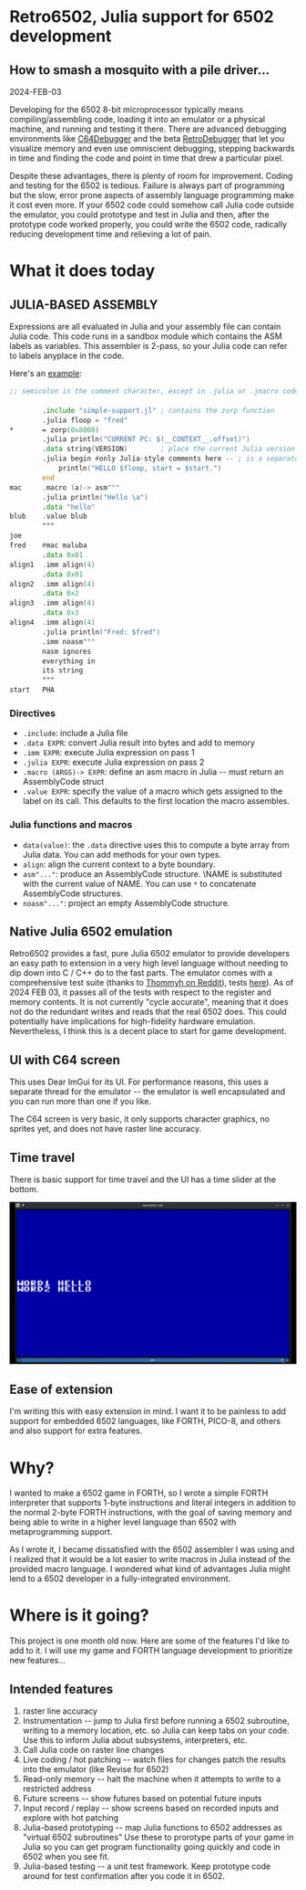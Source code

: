 # Retro6502, Julia support for 6502 development
## How to smash a mosquito with a pile driver...

2024-FEB-03

Developing for the 6502 8-bit microprocessor typically means compiling/assembling code, loading it into an emulator
or a physical machine, and running and testing it there. There are advanced debugging environments like
[C64Debugger](https://sourceforge.net/projects/c64-debugger) and the beta
[RetroDebugger](https://github.com/slajerek/RetroDebugger) that let you visualize memory and even use omniscient
debugging, stepping backwards in time and finding the code and point in time that drew a particular pixel.

Despite these advantages, there is plenty of room for improvement. Coding and testing for the 6502 is tedious.
Failure is always part of programming but the slow, error prone aspects of assembly language programming make it
cost even more. If your 6502 code could somehow call Julia code outside the emulator, you could prototype and test
in Julia and then, after the prototype code worked properly, you could write the 6502 code, radically reducing
development time and relieving a lot of pain.

# What it does today

## JULIA-BASED ASSEMBLY

Expressions are all evaluated in Julia and your assembly file can contain Julia code. This
code runs in a sandbox module which contains the ASM labels as variables. This assembler is
2-pass, so your Julia code can refer to labels anyplace in the code.

Here's an [example](examples/simple.jas):

```asm
;; semicolon is the comment character, except in .julia or .jmacro code, which uses normal Julia code

        .include "simple-support.jl" ; contains the zorp function
        .julia floop = "fred"
*       = zorp(0x8000)
        .julia println("CURRENT PC: $(__CONTEXT__.offset)")
        .data string(VERSION)        ; place the current Julia version at this location
        .julia begin #only Julia-style comments here -- ; is a separator
            println("HELLO $floop, start = $start.")
        end
mac     .macro (a)-> asm"""
        .julia println("Hello \a")
        .data "hello"
blub    .value blub
        """
joe
fred    #mac maluba
        .data 0x01
align1  .imm align(4)
        .data 0x01
align2  .imm align(4)
        .data 0x2
align3  .imm align(4)
        .data 0x3
align4  .imm align(4)
        .julia println("Fred: $fred")
        .imm noasm"""
        nasm ignores
        everything in
        its string
        """
start   PHA
```

### Directives

- `.include`: include a Julia file
- `.data EXPR`: convert Julia result into bytes and add to memory
- `.imm EXPR`: execute Julia expression on pass 1
- `.julia EXPR`: execute Julia expression on pass 2
- `.macro (ARGS)-> EXPR`: define an asm macro in Julia -- must return an AssemblyCode struct
- `.value EXPR`: specify the value of a macro which gets assigned to the label on its call. This defaults to the first location the macro assembles.

### Julia functions and macros

- `data(value)`: the `.data` directive uses this to compute a byte array from Julia data. You can add methods for your own types.
- `align`: align the current context to a byte boundary.
- `asm"..."`: produce an AssemblyCode structure. \NAME is substituted with the current value of NAME. You can use `*` to concatenate AssemblyCode structures.
- `noasm"..."`: project an empty AssemblyCode structure.

## Native Julia 6502 emulation

Retro6502 provides a fast, pure Julia 6502 emulator to provide developers an easy path to extension in a very high
level language without needing to dip down into C / C++ do to the fast parts. The emulator comes with a
comprehensive test suite (thanks to
[Thommyh on Reddit](https://www.reddit.com/r/EmuDev/comments/prq29l/comment/hdqh7rc)), tests
[here](https://drive.google.com/file/d/1XpRo4GvdGKiSCljx2cHzAtxp9TAt7Pfw/view?usp=sharing)). As of 2024 FEB 03, it
passes all of the tests with respect to the register and memory contents. It is not currently "cycle
accurate", meaning that it does not do the redundant writes and reads that the real 6502 does. This could
potentially have implications for high-fidelity hardware emulation. Nevertheless, I think this is a decent place
to start for game development.

## UI with C64 screen

This uses Dear ImGui for its UI. For performance reasons, this uses a separate thread for the emulator -- the
emulator is well encapsulated and you can run more than one if you like.

The C64 screen is very basic, it only supports character graphics, no sprites yet, and does not have raster line
accuracy.

## Time travel

There is basic support for time travel and the UI has a time slider at the bottom.

![timetravel](time-travel.gif)

## Ease of extension

I'm writing this with easy extension in mind. I want it to be painless to add support for embedded 6502 languages,
like FORTH, PICO-8, and others and also support for extra features.

# Why?

I wanted to make a 6502 game in FORTH, so I wrote a simple FORTH interpreter that supports 1-byte instructions
and literal integers in addition to the normal 2-byte FORTH instructions, with the goal of saving memory and
being able to write in a higher level language than 6502 with metaprogramming support.

As I wrote it, I became dissatisfied with the 6502 assembler I was using and I realized that it would be a lot
easier to write macros in Julia instead of the provided macro language. I wondered what kind of advantages Julia
might lend to a 6502 developer in a fully-integrated environment.

# Where is it going?

This project is one month old now. Here are some of the features I'd like to add to it. I will use my game and
FORTH language development to prioritize new features...

## Intended features

1. raster line accuracy
2. Instrumentation -- jump to Julia first before running a 6502 subroutine, writing to a memory location, etc. so
   Julia can keep tabs on your code. Use this to inform Julia about subsystems, interpreters, etc.
3. Call Julia code on raster line changes
4. Live coding / hot patching -- watch files for changes patch the results into the emulator (like Revise for 6502)
5. Read-only memory -- halt the machine when it attempts to write to a restricted address
6. Future screens -- show futures based on potential future inputs
7. Input record / replay -- show screens based on recorded inputs and explore with hot patching
8. Julia-based prototyping -- map Julia functions to 6502 addresses as "virtual 6502 subroutines"
   Use these to prorotype parts of your game in Julia so you can get program functionality going quickly and
   code in 6502 when you see fit.
9. Julia-based testing -- a unit test framework. Keep prototype code around for test confirmation after you code
   it in 6502.
